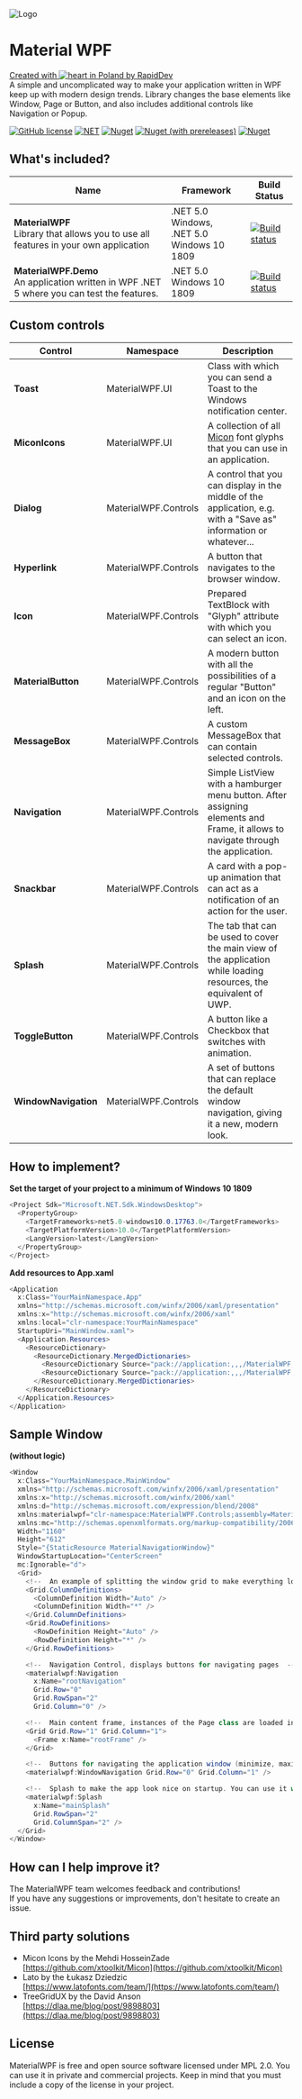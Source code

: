 ![Logo](https://github.com/rapiddev/MaterialWPF/blob/master/MaterialWPF.Demo/Assets/banner-light.png?raw=true)
# Material WPF
[Created with ![heart](http://i.imgur.com/oXJmdtz.gif) in Poland by RapidDev](https://rdev.cc/)  
A simple and uncomplicated way to make your application written in WPF keep up with modern design trends. Library changes the base elements like Window, Page or Button, and also includes additional controls like Navigation or Popup.

[![GitHub license](https://img.shields.io/github/license/rapiddev/MaterialWPF)](https://github.com/rapiddev/MaterialWPF/blob/master/LICENSE) [![NET](https://img.shields.io/badge/.NET-5.0.0-red)](https://github.com/rapiddev/MaterialWPF/blob/master/MaterialWPF.csproj) [![Nuget](https://img.shields.io/nuget/v/MaterialWPF)](https://www.nuget.org/packages/MaterialWPF/) [![Nuget (with prereleases)](https://img.shields.io/nuget/vpre/MaterialWPF?label=nuget-pre)](https://www.nuget.org/packages/MaterialWPF/) [![Nuget](https://img.shields.io/nuget/dt/MaterialWPF?label=nuget-downloads)](https://www.nuget.org/packages/MaterialWPF/)


## What's included?
| Name| Framework | Build Status |
| --- | --- | --- | 
| **MaterialWPF**<br />Library that allows you to use all features in your own application | .NET 5.0 Windows,<br/>.NET 5.0 Windows 10 1809 | [![Build status](https://github.com/rapiddev/MaterialWPF/workflows/CI/badge.svg)](https://github.com/rapiddev/MaterialWPF/actions) | 
| **MaterialWPF.Demo**<br />An application written in WPF .NET 5 where you can test the features. | .NET 5.0 Windows 10 1809 | [![Build status](https://github.com/rapiddev/MaterialWPF/workflows/CI/badge.svg)](https://github.com/rapiddev/MaterialWPF/actions) | 


## Custom controls
| Control | Namespace | Description |
| --- | --- | --- |
| **Toast** | MaterialWPF.UI | Class with which you can send a Toast to the Windows notification center. |
| **MiconIcons** | MaterialWPF.UI | A collection of all [Micon](https://github.com/xtoolkit/Micon) font glyphs that you can use in an application. |
| **Dialog** | MaterialWPF.Controls | A control that you can display in the middle of the application, e.g. with a "Save as" information or whatever... |
| **Hyperlink** | MaterialWPF.Controls | A button that navigates to the browser window. |
| **Icon** | MaterialWPF.Controls | Prepared TextBlock with "Glyph" attribute with which you can select an icon. |
| **MaterialButton** | MaterialWPF.Controls | A modern button with all the possibilities of a regular "Button" and an icon on the left. |
| **MessageBox** | MaterialWPF.Controls | A custom MessageBox that can contain selected controls. |
| **Navigation** | MaterialWPF.Controls | Simple ListView with a hamburger menu button. After assigning elements and Frame, it allows to navigate through the application. |
| **Snackbar** | MaterialWPF.Controls | A card with a pop-up animation that can act as a notification of an action for the user. |
| **Splash** | MaterialWPF.Controls | The tab that can be used to cover the main view of the application while loading resources, the equivalent of UWP. |
| **ToggleButton** | MaterialWPF.Controls | A button like a Checkbox that switches with animation. |
| **WindowNavigation** | MaterialWPF.Controls | A set of buttons that can replace the default window navigation, giving it a new, modern look. |


## How to implement?
**Set the target of your project to a minimum of Windows 10 1809**
```c#
<Project Sdk="Microsoft.NET.Sdk.WindowsDesktop">
  <PropertyGroup>
    <TargetFrameworks>net5.0-windows10.0.17763.0</TargetFrameworks>
    <TargetPlatformVersion>10.0</TargetPlatformVersion>
    <LangVersion>latest</LangVersion>
  </PropertyGroup>
</Project>
```

**Add resources to App.xaml**
```c#
<Application
  x:Class="YourMainNamespace.App"
  xmlns="http://schemas.microsoft.com/winfx/2006/xaml/presentation"
  xmlns:x="http://schemas.microsoft.com/winfx/2006/xaml"
  xmlns:local="clr-namespace:YourMainNamespace"
  StartupUri="MainWindow.xaml">
  <Application.Resources>
    <ResourceDictionary>
      <ResourceDictionary.MergedDictionaries>
        <ResourceDictionary Source="pack://application:,,,/MaterialWPF;component/Styles/ThemeDark.xaml" />
        <ResourceDictionary Source="pack://application:,,,/MaterialWPF;component/Styles/Material.xaml" />
      </ResourceDictionary.MergedDictionaries>
    </ResourceDictionary>
  </Application.Resources>
</Application>
```

## Sample Window
**(without logic)**
```c#
<Window
  x:Class="YourMainNamespace.MainWindow"
  xmlns="http://schemas.microsoft.com/winfx/2006/xaml/presentation"
  xmlns:x="http://schemas.microsoft.com/winfx/2006/xaml"
  xmlns:d="http://schemas.microsoft.com/expression/blend/2008"
  xmlns:materialwpf="clr-namespace:MaterialWPF.Controls;assembly=MaterialWPF"
  xmlns:mc="http://schemas.openxmlformats.org/markup-compatibility/2006"
  Width="1160"
  Height="612"
  Style="{StaticResource MaterialNavigationWindow}"
  WindowStartupLocation="CenterScreen"
  mc:Ignorable="d">
  <Grid>
    <!--  An example of splitting the window grid to make everything look nice  -->
    <Grid.ColumnDefinitions>
      <ColumnDefinition Width="Auto" />
      <ColumnDefinition Width="*" />
    </Grid.ColumnDefinitions>
    <Grid.RowDefinitions>
      <RowDefinition Height="Auto" />
      <RowDefinition Height="*" />
    </Grid.RowDefinitions>

    <!--  Navigation Control, displays buttons for navigating pages  -->
    <materialwpf:Navigation
      x:Name="rootNavigation"
      Grid.Row="0"
      Grid.RowSpan="2"
      Grid.Column="0" />

    <!--  Main content frame, instances of the Page class are loaded into it  -->
    <Grid Grid.Row="1" Grid.Column="1">
      <Frame x:Name="rootFrame" />
    </Grid>

    <!--  Buttons for navigating the application window (minimize, maximize, close)  -->
    <materialwpf:WindowNavigation Grid.Row="0" Grid.Column="1" />

    <!--  Splash to make the app look nice on startup. You can use it while loading resources  -->
    <materialwpf:Splash
      x:Name="mainSplash"
      Grid.RowSpan="2"
      Grid.ColumnSpan="2" />
  </Grid>
</Window>
```

## How can I help improve it?
The MaterialWPF team welcomes feedback and contributions!  
If you have any suggestions or improvements, don't hesitate to create an issue.

## Third party solutions
- Micon Icons by the Mehdi HosseinZade  
[https://github.com/xtoolkit/Micon](https://github.com/xtoolkit/Micon)
- Lato by the Łukasz Dziedzic  
[https://www.latofonts.com/team/](https://www.latofonts.com/team/)
- TreeGridUX by the David Anson  
[https://dlaa.me/blog/post/9898803](https://dlaa.me/blog/post/9898803)

## License
MaterialWPF is free and open source software licensed under MPL 2.0. You can use it in private and commercial projects. Keep in mind that you must include a copy of the license in your project.
